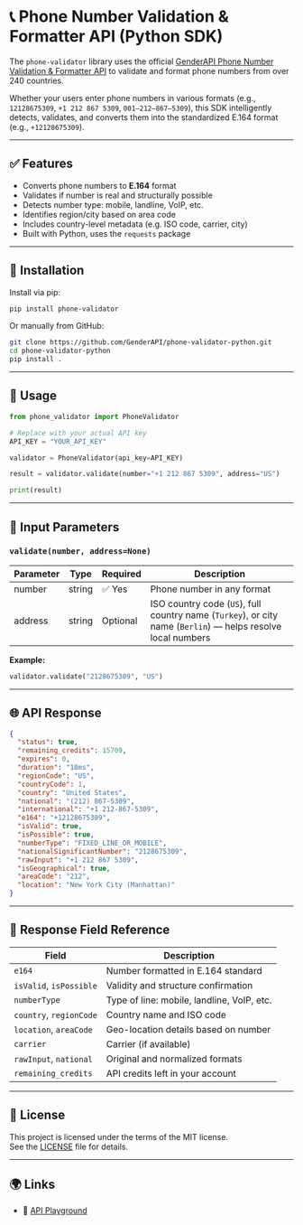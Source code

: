 # 📞 Phone Number Validation & Formatter API (Python SDK)

The `phone-validator` library uses the official [GenderAPI Phone Number Validation & Formatter API](https://www.genderapi.io) to validate and format phone numbers from over 240 countries.

Whether your users enter phone numbers in various formats (e.g., `12128675309`, `+1 212 867 5309`, `001–212–867–5309`), this SDK intelligently detects, validates, and converts them into the standardized E.164 format (e.g., `+12128675309`).

---

## ✅ Features

- Converts phone numbers to **E.164** format  
- Validates if number is real and structurally possible  
- Detects number type: mobile, landline, VoIP, etc.  
- Identifies region/city based on area code  
- Includes country-level metadata (e.g. ISO code, carrier, city)  
- Built with Python, uses the `requests` package  

---

## 🔧 Installation

Install via pip:

```bash
pip install phone-validator
```

Or manually from GitHub:

```bash
git clone https://github.com/GenderAPI/phone-validator-python.git
cd phone-validator-python
pip install .
```

---

## 🚀 Usage

```python
from phone_validator import PhoneValidator

# Replace with your actual API key
API_KEY = "YOUR_API_KEY"

validator = PhoneValidator(api_key=API_KEY)

result = validator.validate(number="+1 212 867 5309", address="US")

print(result)
```

---

## 🧾 Input Parameters

### `validate(number, address=None)`

| Parameter | Type   | Required | Description                                                                 |
|-----------|--------|----------|-----------------------------------------------------------------------------|
| number    | string | ✅ Yes   | Phone number in any format                                                  |
| address   | string | Optional | ISO country code (`US`), full country name (`Turkey`), or city name (`Berlin`) — helps resolve local numbers |

**Example:**

```python
validator.validate("2128675309", "US")
```

---

## 🌐 API Response

```json
{
  "status": true,
  "remaining_credits": 15709,
  "expires": 0,
  "duration": "18ms",
  "regionCode": "US",
  "countryCode": 1,
  "country": "United States",
  "national": "(212) 867-5309",
  "international": "+1 212-867-5309",
  "e164": "+12128675309",
  "isValid": true,
  "isPossible": true,
  "numberType": "FIXED_LINE_OR_MOBILE",
  "nationalSignificantNumber": "2128675309",
  "rawInput": "+1 212 867 5309",
  "isGeographical": true,
  "areaCode": "212",
  "location": "New York City (Manhattan)"
}
```

---

## 📘 Response Field Reference

| Field                      | Description                                              |
|---------------------------|----------------------------------------------------------|
| `e164`                    | Number formatted in E.164 standard                       |
| `isValid`, `isPossible`   | Validity and structure confirmation                      |
| `numberType`              | Type of line: mobile, landline, VoIP, etc.              |
| `country`, `regionCode`   | Country name and ISO code                                |
| `location`, `areaCode`    | Geo-location details based on number                    |
| `carrier`                 | Carrier (if available)                                   |
| `rawInput`, `national`    | Original and normalized formats                          |
| `remaining_credits`       | API credits left in your account                         |

---

## 📄 License

This project is licensed under the terms of the MIT license.  
See the [LICENSE](./LICENSE) file for details.

---

## 🌍 Links

- 🧪 [API Playground](https://www.genderapi.io/docs-phone-validation-formatter-api)
